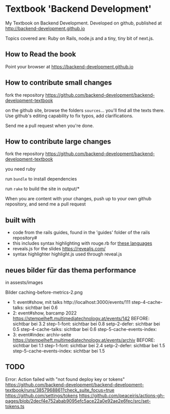 # Textbook 'Backend Development'

My Textbook on Backend Development. Developed on github, published at
http://backend-development.github.io

Topics covered are: Ruby on Rails, node.js and a tiny, tiny bit of next.js.

## How to Read the book

Point your browser at
https://backend-development.github.io

## How to contribute small changes

fork the repository
https://github.com/backend-development/backend-development-textbook

on the github site, browse the folders `sources`... you'll find
all the texts there. Use github's editing capability to fix
typos, add clarifications.

Send me a pull request when you're done.

## How to contribute large changes

fork the repository
https://github.com/backend-development/backend-development-textbook

you need ruby

run `bundle` to install dependencies

run `rake` to build the site in output/\*

When you are content with your changes, push up to your own github repository,
and send me a pull request

## built with

- code from the rails guides, found in the 'guides' folder of the rails repository#
- this includes syntax highlighting with rouge.rb for [these languages](https://rouge-ruby.github.io/docs/file.Languages.html)
- reveals.js for the slides https://revealjs.com/
- syntax highlighter highlight.js used through reveal.js


## neues bilder für das thema performance


in assests/images

Bilder caching-before-metrics-2.png

- 1: event#show, mit talks http://localhost:3000/events/111
step-4-cache-talks: sichtbar bei 0.6
- 2: event#show, barcamp 2022 https://stempelheft.multimediatechnology.at/events/142
BEFORE: sichtbar bei 3.2
step-1-font: sichtbar bei 0.8
setp-2-defer: sichtbar bei 0.5
step-4-cache-talks: sichtbar bei 0.6
step-5-cache-events-index:
- 3: event#index: archiv-seite https://stempelheft.multimediatechnology.at/events/archiv
BEFORE: sichtbar bei 1.1
step-1-font: sichtbar bei 2.4
setp-2-defer: sichtbar bei 1.5
step-5-cache-events-index: sichtbar bei 1.5



## TODO

Error: Action failed with "not found deploy key or tokens"
https://github.com/backend-development/backend-development-textbook/runs/3857968861?check_suite_focus=true
https://github.com/settings/tokens
https://github.com/peaceiris/actions-gh-pages/blob/2decf4e752abab9095efc5ace22a0e92ae2e6fec/src/set-tokens.ts
